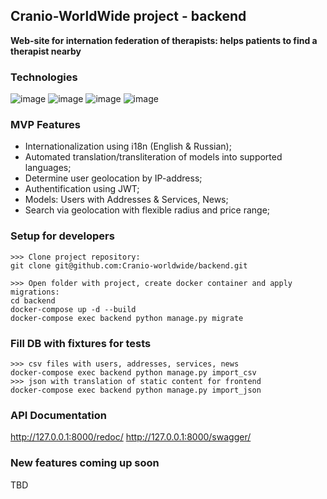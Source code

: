 ## Cranio-WorldWide project - backend
**Web-site for internation federation of therapists: helps patients to find a therapist nearby**
### Technologies
![image](https://img.shields.io/badge/Python-FFD43B?style=for-the-badge&logo=python&logoColor=blue)
![image](https://img.shields.io/badge/django%20rest-ff1709?style=for-the-badge&logo=django&logoColor=white)
![image](https://img.shields.io/badge/PostgreSQL-316192?style=for-the-badge&logo=postgresql&logoColor=white)
![image](https://img.shields.io/badge/Docker-2CA5E0?style=for-the-badge&logo=docker&logoColor=white)
### MVP Features
- Internationalization using i18n (English & Russian);
- Automated translation/transliteration of models into supported languages;
- Determine user geolocation by IP-address;
- Authentification using JWT;
- Models: Users with Addresses & Services, News;  
- Search via geolocation with flexible radius and price range; 

### Setup for developers
```
>>> Clone project repository:
git clone git@github.com:Cranio-worldwide/backend.git
```
```
>>> Open folder with project, create docker container and apply migrations:
cd backend
docker-compose up -d --build
docker-compose exec backend python manage.py migrate
```
### Fill DB with fixtures for tests
```
>>> csv files with users, addresses, services, news
docker-compose exec backend python manage.py import_csv
>>> json with translation of static content for frontend
docker-compose exec backend python manage.py import_json
```
### API Documentation
http://127.0.0.1:8000/redoc/
http://127.0.0.1:8000/swagger/
### New features coming up soon
TBD